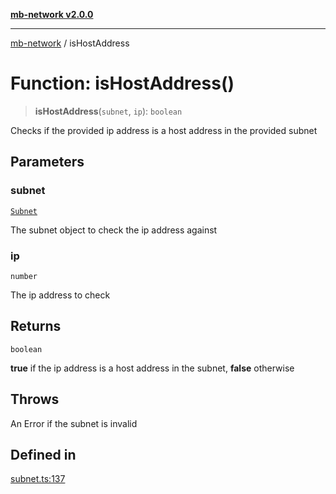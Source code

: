 [**mb-network v2.0.0**](../README.md)

***

[mb-network](../globals.md) / isHostAddress

# Function: isHostAddress()

> **isHostAddress**(`subnet`, `ip`): `boolean`

Checks if the provided ip address is a host address in the provided subnet

## Parameters

### subnet

[`Subnet`](../interfaces/Subnet.md)

The subnet object to check the ip address against

### ip

`number`

The ip address to check

## Returns

`boolean`

**true** if the ip address is a host address in the subnet, **false** otherwise

## Throws

An Error if the subnet is invalid

## Defined in

[subnet.ts:137](https://github.com/mbachmann97/mb-network/blob/7fec164a867a1a55636ff23695e44eb55e93955f/src/subnet.ts#L137)
